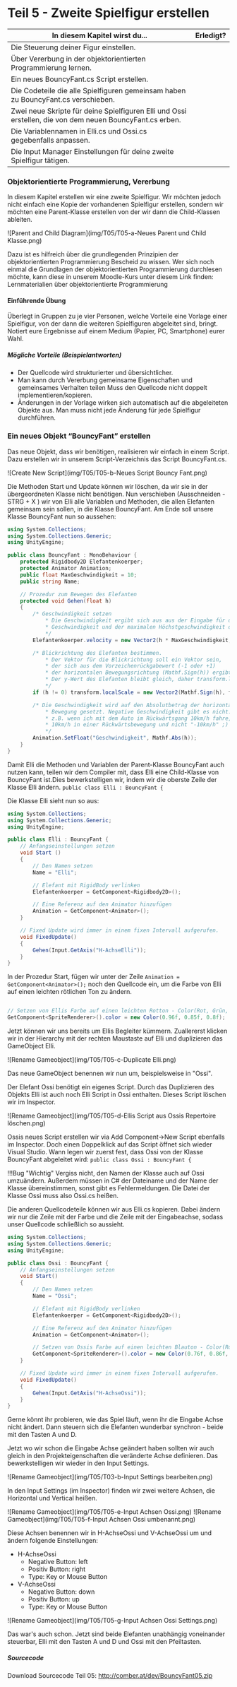 # Teil 5 - Zweite Spielfigur erstellen
  
In diesem Kapitel wirst du...  |    Erledigt?
-------------------------------|----------------
Die Steuerung deiner Figur einstellen. |
Über Vererbung in der objektorientierten Programmierung lernen. |
Ein neues BouncyFant.cs Script erstellen.  |
Die Codeteile die alle Spielfiguren gemeinsam haben zu BouncyFant.cs verschieben. |
Zwei neue Skripte für deine Spielfiguren Elli und Ossi erstellen, die von dem neuen BouncyFant.cs erben. |
Die Variablennamen in Elli.cs und Ossi.cs gegebenfalls anpassen. |
Die Input Manager Einstellungen für deine zweite Spielfigur tätigen. |



### Objektorientierte Programmierung, Vererbung
In diesem Kapitel erstellen wir eine zweite Spielfigur. Wir möchten jedoch nicht einfach eine Kopie der vorhandenen Spielfigur erstellen, sondern wir möchten eine Parent-Klasse erstellen von der wir dann die Child-Klassen ableiten.

![Parent and Child Diagram](img/T05/T05-a-Neues Parent und Child Klasse.png)

Dazu ist es hilfreich über die grundlegenden Prinzipien der objektorientierten Programmierung Bescheid zu wissen. Wer sich noch einmal die Grundlagen der objektorientierten Programmierung durchlesen möchte, kann diese in unserem Moodle-Kurs unter diesem Link finden: Lernmaterialien über objektorientierte Programmierung 

#### Einführende Übung
Überlegt in Gruppen zu je vier Personen, welche Vorteile eine Vorlage einer Spielfigur, von der dann die weiteren Spielfiguren abgeleitet sind, bringt. Notiert eure Ergebnisse auf einem Medium (Papier, PC, Smartphone) eurer Wahl.

##### Mögliche Vorteile (Beispielantworten)
 * Der Quellcode wird strukturierter und übersichtlicher.
 * Man kann durch Vererbung gemeinsame Eigenschaften und gemeinsames Verhalten teilen Muss den Quellcode nicht doppelt implementieren/kopieren.
 * Änderungen in der Vorlage wirken sich automatisch auf die abgeleiteten Objekte aus. Man muss nicht jede Änderung für jede Spielfigur durchführen. 

### Ein neues Objekt “BouncyFant” erstellen
Das neue Objekt, dass wir benötigen, realisieren wir einfach in einem Script. Dazu erstellen wir in unserem Script-Verzeichnis das Script BouncyFant.cs.

![Create New Script](img/T05/T05-b-Neues Script Bouncy Fant.png)


Die Methoden Start und Update können wir löschen, da wir sie in der übergeordneten Klasse nicht benötigen.
Nun verschieben (Ausschneiden - STRG + X ) wir von Elli alle Variablen und Methoden, die allen Elefanten gemeinsam sein sollen, in die Klasse BouncyFant. Am Ende soll unsere Klasse BouncyFant nun so aussehen:

``` c#
using System.Collections;
using System.Collections.Generic;
using UnityEngine;

public class BouncyFant : MonoBehaviour {
    protected Rigidbody2D Elefantenkoerper;
    protected Animator Animation;
    public float MaxGeschwindigkeit = 10;
    public string Name;

    // Prozedur zum Bewegen des Elefanten
    protected void Gehen(float h)
    {
        /* Geschwindigkeit setzen
            * Die Geschwindigkeit ergibt sich aus aus der Eingabe für die horizontale
            * Geschwindigkeit und der maximalen Höchstgeschwindigkeit des Elefanten
            */
        Elefantenkoerper.velocity = new Vector2(h * MaxGeschwindigkeit, Elefantenkoerper.velocity.y);

        /* Blickrichtung des Elefanten bestimmen.
            * Der Vektor für die Blickrichtung soll ein Vektor sein,
            * der sich aus dem Vorzeichenrückgabewert (-1 oder +1) 
            * der horizontalen Bewegungsrichtung (Mathf.Sign(h)) ergibt.
            * Der y-Wert des Elefanten bleibt gleich, daher transform.localScale.y.       
            */
        if (h != 0) transform.localScale = new Vector2(Mathf.Sign(h), transform.localScale.y);

        /* Die Geschwindigkeit wird auf den Absolutbetrag der horizontalen
            * Bewegung gesetzt. Negative Geschwindigkeit gibt es nicht.
            * z.B. wenn ich mit dem Auto im Rückwärtsgang 10km/h fahre, fahre ich 
            * 10km/h in einer Rückwärtsbewegung und nicht "-10km/h" ;)
            */
        Animation.SetFloat("Geschwindigkeit", Mathf.Abs(h));
    }
}
```


Damit Elli die Methoden und Variablen der Parent-Klasse BouncyFant  auch nutzen kann, teilen wir dem Compiler mit, dass Elli eine Child-Klasse von BouncyFant ist.Dies bewerkstelligen wir, indem wir die oberste Zeile der Klasse Elli ändern.
``` public class Elli : BouncyFant { ```
	
Die Klasse Elli sieht nun so aus:

``` c#
using System.Collections;
using System.Collections.Generic;
using UnityEngine;

public class Elli : BouncyFant {
    // Anfangseinstellungen setzen 
    void Start ()
    {
        // Den Namen setzen
        Name = "Elli";

        // Elefant mit RigidBody verlinken
        Elefantenkoerper = GetComponent<Rigidbody2D>();

        // Eine Referenz auf den Animator hinzufügen
        Animation = GetComponent<Animator>();
    }

    // Fixed Update wird immer in einem fixen Intervall aufgerufen.
    void FixedUpdate()
    {
        Gehen(Input.GetAxis("H-AchseElli"));
    }
}
```
In  der Prozedur Start, fügen wir unter der Zeile ```Animation = GetComponent<Animator>();``` noch den Quellcode ein, um die Farbe von Elli auf einen leichten rötlichen Ton zu ändern.
``` c#

// Setzen von Ellis Farbe auf einen leichten Rotton - Color(Rot, Grün, Blau)
GetComponent<SpriteRenderer>().color = new Color(0.96f, 0.85f, 0.8f);
```
Jetzt können wir  uns bereits um Ellis Begleiter kümmern. Zuallererst klicken wir in der Hierarchy mit der rechten Maustaste auf Elli und duplizieren das GameObject Elli.

![Rename Gameobject](img/T05/T05-c-Duplicate Elli.png)

Das neue GameObject benennen wir nun um, beispielsweise in "Ossi". 

Der Elefant Ossi benötigt ein eigenes Script. Durch das Duplizieren des Objekts Elli ist auch noch Elli Script in Ossi enthalten. Dieses Script löschen wir im Inspector.

![Rename Gameobject](img/T05/T05-d-Ellis Script aus Ossis Repertoire löschen.png)

Ossis neues Script erstellen wir via Add Component->New Script ebenfalls im Inspector. Doch einen Doppelklick auf das Script öffnet sich wieder Visual Studio.  Wann legen wir zuerst fest, dass Ossi  von der Klasse BouncyFant abgeleitet wird:
```public class Ossi : BouncyFant {```

!!!Bug "Wichtig"
	Vergiss nicht, den Namen der Klasse auch auf Ossi umzuändern. Außerdem müssen in C# der Dateiname und der Name der Klasse übereinstimmen, sonst gibt es Fehlermeldungen. Die Datei der Klasse Ossi muss also Ossi.cs heißen.

Die anderen Quellcodeteile können wir aus Elli.cs kopieren. Dabei ändern wir nur die Zeile mit der Farbe und die Zeile mit der Eingabeachse, sodass unser Quellcode schließlich so aussieht.
``` c#
using System.Collections;
using System.Collections.Generic;
using UnityEngine;

public class Ossi : BouncyFant {
    // Anfangseinstellungen setzen 
    void Start()
    {
        // Den Namen setzen
        Name = "Ossi";

        // Elefant mit RigidBody verlinken
        Elefantenkoerper = GetComponent<Rigidbody2D>();

        // Eine Referenz auf den Animator hinzufügen
        Animation = GetComponent<Animator>();

        // Setzen von Ossis Farbe auf einen leichten Blauton - Color(Rot, Grün, Blau)
        GetComponent<SpriteRenderer>().color = new Color(0.76f, 0.86f, 0.98f);
    }

    // Fixed Update wird immer in einem fixen Intervall aufgerufen.
    void FixedUpdate()
    {
        Gehen(Input.GetAxis("H-AchseOssi"));
    }
}
```

Gerne könnt ihr probieren, wie das Spiel läuft, wenn ihr die Eingabe Achse nicht ändert. Dann steuern sich die Elefanten wunderbar synchron - beide mit den Tasten A und D.

Jetzt wo wir schon die Eingabe Achse geändert haben sollten wir auch gleich in den Projekteigenschaften die veränderte Achse definieren. Das bewerkstelligen wir wieder in den Input Settings. 
 
 ![Rename Gameobject](img/T05/T03-b-Input Settings bearbeiten.png)
 
In den Input Settings (im Inspector) finden wir zwei weitere Achsen, die Horizontal und Vertical heißen. 

![Rename Gameobject](img/T05/T05-e-Input Achsen Ossi.png)
![Rename Gameobject](img/T05/T05-f-Input Achsen Ossi umbenannt.png)


Diese Achsen benennen wir in H-AchseOssi und V-AchseOssi um und ändern folgende Einstellungen:

 * H-AchseOssi
	* Negative Button: left
	* Positiv Button: right
	* Type: Key or Mouse Button
 * V-AchseOssi
	* Negative Button: down
	* Positiv Button: up
	* Type: Key or Mouse Button

![Rename Gameobject](img/T05/T05-g-Input Achsen Ossi Settings.png)




Das war's auch schon. Jetzt sind beide Elefanten unabhängig voneinander steuerbar, Elli mit den Tasten A und D und Ossi mit den Pfeiltasten.

##### Sourcecode
Download Sourcecode Teil 05: http://comber.at/dev/BouncyFant05.zip 
